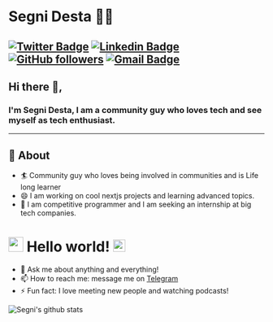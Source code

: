 # Segni Desta 👨‍💻

[![Twitter Badge](https://img.shields.io/badge/-@Segnicho-1ca0f1?style=flat-square&labelColor=1ca0f1&logo=twitter&logoColor=white&link=https://twitter.com/Segnicho)](https://twitter.com/Segnicho) [![Linkedin Badge](https://img.shields.io/badge/-SegniDesta-blue?style=flat-square&logo=Linkedin&logoColor=white&link=https://www.linkedin.com/in/Segni/)](https://www.linkedin.com/in/segni-desta-93a876202/)
[![GitHub followers](https://img.shields.io/github/followers/Segnicho?label=Follow&style=social)](https://github.com/Segnicho/?tab=follow)
[![Gmail Badge](https://img.shields.io/badge/-segnidesta60@gmail.com-c14438?style=flat-square&logo=Gmail&logoColor=white&link=mailto:segnidesta60@gmail.com)](mailto:segnidesta60@gmail.com)
---

## Hi there 👋,

### I'm Segni Desta, I am a community guy who loves tech and see myself as tech enthusiast.
-------
  
## 🧐 About

- 🏄‍ Community guy who loves being involved in communities and is Life long learner
- 😄 I am working on cool nextjs projects and learning advanced topics.
- 🔭 I am competitive programmer and I am seeking an internship at big tech companies.

# <img src="https://github.com/TheDudeThatCode/TheDudeThatCode/blob/master/Assets/Hi.gif" width="29px"> Hello world!&nbsp;<img src="https://github.com/TheDudeThatCode/TheDudeThatCode/blob/master/Assets/Earth.gif" width="24px">

- 💬 Ask me about anything and everything!
- 📫 How to reach me: message me on [Telegram](https://Segnicho.t.me/)
- ⚡ Fun fact: I love meeting new people and watching podcasts!



![Segni's github stats](https://github-readme-stats.vercel.app/api?username=Segnicho&show_icons=true)

<!--
**Segnicho/Segni** is a ✨ _special_ ✨ repository because its `README.md` (this file) appears on your GitHub profile.

🤔

-->